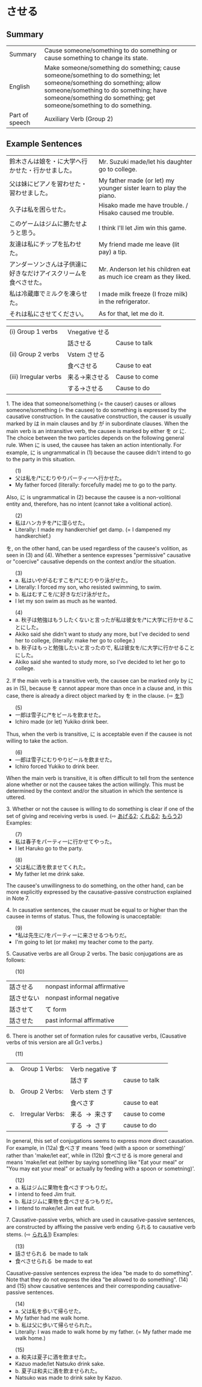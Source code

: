 # させる

## Summary

<table><tr>   <td>Summary</td>   <td>Cause someone/something to do something or cause something to change its state.</td></tr><tr>   <td>English</td>   <td>Make someone/something do something; cause someone/something to do something; let someone/something do something; allow someone/something to do something; have someone/something do something; get someone/something to do something.</td></tr><tr>   <td>Part of speech</td>   <td>Auxiliary Verb (Group 2)</td></tr></table>

## Example Sentences

<table><tr>   <td>鈴木さんは娘を・に大学へ行かせた・行かせました。</td>   <td>Mr. Suzuki made/let his daughter go to college.</td></tr><tr>   <td>父は妹にピアノを習わせた・習わせました。</td>   <td>My father made (or let) my younger sister learn to play the piano.</td></tr><tr>   <td>久子は私を困らせた。</td>   <td>Hisako made me have trouble. / Hisako caused me trouble.</td></tr><tr>   <td>このゲームはジムに勝たせようと思う。</td>   <td>I think I'll let Jim win this game.</td></tr><tr>   <td>友達は私にチップを払わせた。</td>   <td>My friend made me leave (lit pay) a tip.</td></tr><tr>   <td>アンダーソンさんは子供達に好きなだけアイスクリームを食べさせた。</td>   <td>Mr. Anderson let his children eat as much ice cream as they liked.</td></tr><tr>   <td>私は冷蔵庫でミルクを凍らせた。</td>   <td>I made milk freeze (I froze milk) in the refrigerator.</td></tr><tr>   <td>それは私にさせてください。</td>   <td>As for that, let me do it.</td></tr></table>

<table class="table"> <tbody><tr class="tr head"> <td class="td"><span class="numbers">(i)</span> <span> <span class="bold">Group 1 verbs</span></span></td> <td class="td"><span>Vnegative <span class="concept">せる</span></span></td> <td class="td"><span>&nbsp;</span></td> </tr> <tr class="tr"> <td class="td"><span>&nbsp;</span></td> <td class="td"><span>話さ<span class="concept">せる</span></span> </td> <td class="td"><span>Cause    to talk</span></td> </tr> <tr class="tr head"> <td class="td"><span class="numbers">(ii)</span> <span> <span class="bold">Group 2 verbs</span></span></td> <td class="td"><span>Vstem <span class="concept">させる</span></span></td> <td class="td"><span>&nbsp;</span></td> </tr> <tr class="tr"> <td class="td"><span>&nbsp;</span></td> <td class="td"><span>食べ<span class="concept">させる</span></span> </td> <td class="td"><span>Cause    to eat</span></td> </tr> <tr class="tr head"> <td class="td"><span class="numbers">(iii)</span> <span> <span class="bold">Irregular verbs</span></span></td> <td class="td"><span>来る</span><span>→<span class="concept">来させる</span></span></td> <td class="td"><span>Cause    to come</span></td> </tr> <tr class="tr"> <td class="td"><span>&nbsp;</span></td> <td class="td"><span>する</span><span>→<span class="concept">させる</span></span></td> <td class="td"><span>Cause    to do</span></td> </tr></tbody></table>

<p>1. The idea that someone/something (= the causer) causes or allows someone/something (= the causee) to do something is expressed by the causative construction. In the causative construction, the causer is usually marked by は in main clauses and by が in subordinate clauses. When the main verb is an intransitive verb, the causee is marked by either を or に. The choice between the two particles depends on the following general rule. When に is used, the causee has taken an action intentionally. For example, に is ungrammatical in (1) because the causee didn't intend to go to the party in this situation.</p>  <ul>(1) <li>父は私を/*にむりやりパーティ一へ行<span class="cloze">かせた</span>。</li> <li>My father forced (literally: forcefully made) me to go to the party.</li> </ul>  <p>Also, に is ungrammatical in (2) because the causee is a non-volitional entity and, therefore, has no intent (cannot take a volitional action).</p>  <ul>(2) <li>私はハンカチを/*に湿<span class="cloze">らせた</span>。</li> <li>Literally: I made my handkerchief get damp. (= I dampened my handkerchief.)</li> </ul>  <p>を, on the other hand, can be used regardless of the causee's volition, as seen in (3) and (4). Whether a sentence expresses "permissive" causative or "coercive" causative depends on the context and/or the situation.</p>  <ul>(3) <li>a. 私はいやがるむすこを/*にむりやり泳<span class="cloze">がせた</span>。</li> <li>Literally: I forced my son, who resisted swimming, to swim.</li> <div class="divide"></div> <li>b. 私はむすこを/に好きなだけ泳<span class="cloze">がせた</span>。</li> <li>I let my son swim as much as he wanted.</li> </ul>  <ul>(4) <li>a. 秋子は勉強はもうしたくないと言ったが私は彼女を/*に大学に行<span class="cloze">かせる</span>ことにした。</li> <li>Akiko said she didn't want to study any more, but I've decided to send her to college, (literally: make her go to college.)</li> <div class="divide"></div> <li>b. 秋子はもっと勉強したいと言ったので, 私は彼女を/に大学に行<span class="cloze">かせる</span>ことにした。</li> <li>Akiko said she wanted to study more, so I've decided to let her go to college.</li> </ul>  <p>2. If the main verb is a transitive verb, the causee can be marked only by に as in (5), because を cannot appear more than once in a clause and, in this case, there is already a direct object marked by を in the clause. (⇨ <a href="#㊦ を (1)">を1</a>)</p>  <ul>(5) <li>一郎は雪子に/*をビールを飲<span class="cloze">ませた</span>。</li> <li>Ichiro made (or let) Yukiko drink beer.</li> </ul>  <p>Thus, when the verb is transitive, に is acceptable even if the causee is not willing to take the action.</p>  <ul>(6) <li>—郎は雪子にむりやりビールを飲<span class="cloze">ませた</span>。</li> <li>Ichiro forced Yukiko to drink beer.</li> </ul>  <p>When the main verb is transitive, it is often difficult to tell from the sentence alone whether or not the causee takes the action willingly. This must be determined by the context and/or the situation in which the sentence is uttered.</p>  <p>3. Whether or not the causee is willing to do something is clear if one of the set of giving and receiving verbs is used. (⇨ <a href="#㊦ あげる (2)">あげる2</a>; <a href="#㊦ 呉れる・くれる (2)">くれる2</a>; <a href="#㊦ もらう (2)">もらう2</a>) Examples:</p>  <ul>(7) <li>私は春子をパーティ一に行<span class="cloze">かせて</span>やった。</li> <li>I let Haruko go to the party.</li> </ul>  <ul>(8) <li>父は私に酒を飲<span class="cloze">ませて</span>くれた。</li> <li>My father let me drink sake.</li> </ul>  <p>The causee's unwillingness to do something, on the other hand, can be more explicitly expressed by the causative-passive construction explained in Note 7.</p>  <p>4. In causative sentences, the causer must be equal to or higher than the causee in terms of status. Thus, the following is unacceptable:</p>  <ul>(9) <li>*私は先生に/をパーティーに来<span class="cloze">させる</span>つもりだ。</li> <li>I'm going to let (or make) my teacher come to the party.</li> </ul>  <p>5. Causative verbs are all Group 2 verbs. The basic conjugations are as follows:</p>  <ul>(10)</ul>  <table class="table"> <tbody> <tr class="tr"> <td class="td">話させ<span class="cloze">る</span></td> <td class="td">nonpast informal affirmative</td> </tr> <tr class="tr"> <td class="td">話させ<span class="cloze">ない</span></td> <td class="td">nonpast informal negative</td> </tr> <tr class="tr"> <td class="td">話させ<span class="cloze">て</span></td> <td class="td">て form</td> </tr> <tr class="tr"> <td class="td">話させ<span class="cloze">た</span></td> <td class="td">past informal affirmative</td> </tr> </tbody> </table>  <p>6. There is another set of formation rules for causative verbs, (Causative verbs of tnis version are all Gr.1 verbs.)</p>  <ul>(11)</ul>  <table class="table"> <tbody> <tr class="tr"> <td class="td">a.</td> <td class="td">Group 1 Verbs:</td> <td class="td">Verb negative <span class="cloze">す</span></td> <td class="td"></td> </tr> <tr class="tr"> <td class="td"></td> <td class="td"></td> <td class="td">話さ<span class="cloze">す</span></td> <td class="td">cause to talk</td> </tr> <tr class="tr"> <td class="td">b.</td> <td class="td">Group 2 Verbs:</td> <td class="td">Verb stem <span class="cloze">さす</span></td> <td class="td"></td> </tr> <tr class="tr"> <td class="td"></td> <td class="td"></td> <td class="td">食べ<span class="cloze">さす</span></td> <td class="td">cause to eat</td> </tr> <tr class="tr"> <td class="td">c.</td> <td class="td">Irregular Verbs:</td> <td class="td">来る&nbsp;&nbsp;→&nbsp;&nbsp;来<span class="cloze">さす</span></td> <td class="td">cause to come</td> </tr> <tr class="tr"> <td class="td"></td> <td class="td"></td> <td class="td">する&nbsp;&nbsp;→&nbsp;&nbsp;<span class="cloze">さす</span></td> <td class="td">cause to do</td> </tr> </tbody> </table>  <p>In general, this set of conjugations seems to express more direct causation. For example, in (12a) 食べさ<span class="cloze">す</span> means 'feed (with a spoon or something)' rather than 'make/let eat', while in (12b) 食べ<span class="cloze">させる</span> is more general and means 'make/let eat (either by saying something like "Eat your meal" or "You may eat your meal" or actually by feeding with a spoon or sometning)'.</p>  <ul>(12) <li>a. 私はジムに果物を食べさ<span class="cloze">す</span>つもりだ。</li> <li>I intend to feed Jim fruit.</li> <div class="divide"></div> <li>b. 私はジムに果物を食べ<span class="cloze">させる</span>つもりだ。</li> <li>I intend to make/let Jim eat fruit.</li> </ul>  <p>7. Causative-passive verbs, which are used in causative-passive sentences, are constructed by affixing the passive verb ending られる to causative verb stems. (⇨ <a href="#㊦ られる (1)">られる1</a>) Examples:</p>  <ul>(13) <li>話<span class="cloze">させられる</span>&nbsp;&nbsp;be made to talk</li> <div class="divide"></div> <li>食べ<span class="cloze">させられる</span>&nbsp;&nbsp;be made to eat</li> </ul>  <p>Causative-passive sentences express the idea "be made to do something". Note that they do not express the idea "be allowed to do something". (14) and (15) show causative sentences and their corresponding causative-passive sentences.</p>  <ul>(14) <li>a. 父は私を歩いて帰<span class="cloze">らせた</span>。</li> <li>My father had me walk home.</li> <div class="divide"></div> <li>b. 私は父に歩いて帰<span class="cloze">らせられた</span>。</li> <li>Literally: I was made to walk home by my father. (= My father made me walk home.)</li> </ul>  <ul>(15)  <li>a. 和夫は夏子に酒を飲<span class="cloze">ませた</span>。</li> <li>Kazuo made/let Natsuko drink sake.</li> <div class="divide"></div> <li>b. 夏子は和夫に酒を飲<span class="cloze">ませられた</span>。</li> <li>Natsuko was made to drink sake by Kazuo.</li> </ul>

